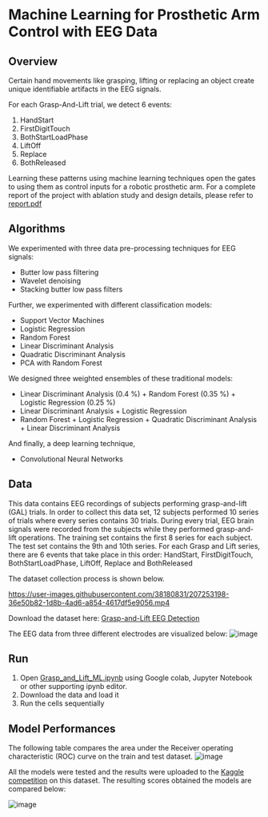 # Machine Learning for Prosthetic Arm Control with EEG Data

## Overview
Certain hand movements like grasping, lifting or replacing an object create unique identifiable artifacts in the EEG signals. 

For each Grasp-And-Lift trial, we detect 6 events:

1. HandStart
2. FirstDigitTouch
3. BothStartLoadPhase
4. LiftOff
5. Replace
6. BothReleased

Learning these patterns using machine learning techniques open the gates to using them as control inputs for a robotic prosthetic arm. 
For a complete report of the project with ablation study and design details, please refer to [report.pdf](https://github.com/williamcfrancis/Grasp-and-Lift-EEG-Detection-using-ML-algorithms/blob/main/Report.pdf)

## Algorithms
We experimented with three data pre-processing techniques for EEG signals: 

* Butter low pass filtering
* Wavelet denoising
* Stacking butter low pass filters 

Further, we experimented with different classification models: 

* Support Vector Machines 
* Logistic Regression
* Random Forest
* Linear Discriminant Analysis
* Quadratic Discriminant Analysis
* PCA with Random Forest

We designed three weighted ensembles of these traditional models:

* Linear Discriminant Analysis (0.4 %) + Random Forest (0.35 %) + Logistic Regression (0.25 %)
* Linear Discriminant Analysis + Logistic Regression
* Random Forest + Logistic Regression + Quadratic Discriminant Analysis + Linear Discriminant Analysis

And finally, a deep learning technique,

* Convolutional Neural Networks

## Data
This data contains EEG recordings of subjects performing grasp-and-lift (GAL) trials. In order to collect this data set, 12 subjects performed 10 series of trials where every series contains 30 trials. During every trial, EEG brain signals were recorded from the subjects while they performed grasp-and-lift operations. The training set contains the first 8 series for each subject. The test set contains the 9th and 10th series. For each Grasp and Lift series, there are 6 events that take place in this order: HandStart, FirstDigitTouch, BothStartLoadPhase, LiftOff, Replace and BothReleased

The dataset collection process is shown below.

https://user-images.githubusercontent.com/38180831/207253198-36e50b82-1d8b-4ad6-a854-4617df5e9056.mp4

Download the dataset here: [Grasp-and-Lift EEG Detection](https://www.kaggle.com/competitions/grasp-and-lift-eeg-detection/data)

The EEG data from three different electrodes are visualized below:
![image](https://user-images.githubusercontent.com/38180831/207249694-3473e787-21cb-4db4-987c-2d6e6ab7ce94.png)

## Run
1. Open [Grasp_and_Lift_ML.ipynb](https://github.com/williamcfrancis/Grasp-and-Lift-EEG-Detection-using-ML-algorithms/blob/main/Grasp_and_Lift_ML.ipynb) using Google colab, Jupyter Notebook or other supporting ipynb editor. 
2. Download the data and load it
3. Run the cells sequentially

## Model Performances
The following table compares the area under the Receiver operating characteristic (ROC) curve on the train and test dataset. 
![image](https://user-images.githubusercontent.com/38180831/207251070-329e5aa7-1473-4491-90b8-9129844e0649.png)

All the models were tested and the results were uploaded to the [Kaggle competition](https://www.kaggle.com/competitions/grasp-and-lift-eeg-detection/overview) on this dataset. The resulting scores obtained the models are compared below:

![image](https://user-images.githubusercontent.com/38180831/207251882-74acf500-a754-44a8-95c8-49c3d704cfea.png)


